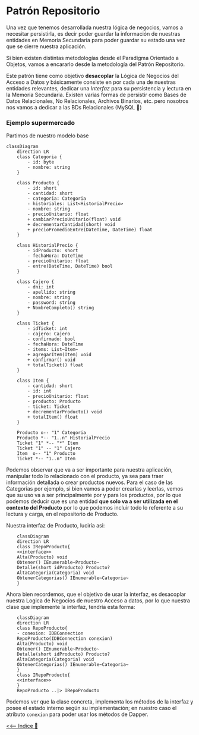 # Patrón Repositorio

Una vez que tenemos desarrollada nuestra lógica de negocios, vamos a necesitar persistirla, es decir poder guardar la información de nuestras entidades en Memoria Secundaria para poder guardar su estado una vez que se cierre nuestra aplicación.

Si bien existen distintas metodologías desde el Paradigma Orientado a Objetos, vamos a encararlo desde la metodología del Patrón Repositorio.

Este patrón tiene como objetivo **desacoplar** la Lógica de Negocios del Acceso a Datos y básicamente consiste en por cada una de nuestras entidades relevantes, dedicar una _Interfaz_ para su persistencia y lectura en la Memoria Secundaria. Existen varias formas de persistir como Bases de Datos Relacionales, No Relacionales, Archivos Binarios, etc. pero nosotros nos vamos a dedicar a las BDs Relacionales (MySQL 🐬)

### Ejemplo supermercado

Partimos de nuestro modelo base

```mermaid
classDiagram
    direction LR
    class Categoria {
        - id: byte
        - nombre: string
    }

    class Producto {
        - id: short
        - cantidad: short
        - categoria: Categoria
        - historiales: List<HistorialPrecio>
        - nombre: string
        - precioUnitario: float
        + cambiarPrecioUnitario(float) void
        + decrementarCantidad(short) void
        + precioPromedioEntre(DateTime, DateTime) float
    }

    class HistorialPrecio {
        - idProducto: short
        - fechaHora: DateTime
        - precioUnitario: float
        - entre(DateTime, DateTime) bool
    }

    class Cajero {
        - dni: int
        - apellido: string
        - nombre: string
        - password: string
        + NombreCompleto() string
    }
    
    class Ticket {
        - idTicket: int
        - cajero: Cajero
        - confirmado: bool
        - fechaHora: DateTime
        - items: List~Item~
        + agregarItem(Item) void
        + confirmar() void
        + totalTicket() float
    }

    class Item {
        - cantidad: short
        - id: int
        - precioUnitario: float
        - producto: Producto
        - ticket: Ticket
        + decrementarProducto() void
        + totalItem() float
    }

    Producto o-- "1" Categoria
    Producto *-- "1..n" HistorialPrecio
    Ticket "1" *-- "*" Item
    Ticket "1" -- "1" Cajero
    Item  o-- "1" Producto
    Ticket *-- "1..n" Item
```

Podemos observar que va a ser importante para nuestra aplicación, manipular todo lo relacionado con el producto, ya sea para traer información detallada o crear productos nuevos. Para el caso de las Categorias por ejemplo, si bien vamos a poder crearlas y leerlas, vemos que su uso va a ser principalmente por y para los productos, por lo que podemos deducir que es una entidad **que solo va a ser utilizada en el contexto del Producto** por lo que podemos incluir todo lo referente a su lectura y carga, en el repositorio de Producto.

Nuestra interfaz de Producto, luciría asi:

```mermaid
    classDiagram
    direction LR
    class IRepoProducto{
    <<interface>>
    Alta(Producto) void
    Obtener() IEnumerable~Producto~
    Detalle(short idProducto) Producto?
    AltaCategoria(Categoria) void
    ObtenerCategorias() IEnumerable~Categoria~
    }
```

Ahora bien recordemos, que el objetivo de usar la interfaz, es desacoplar nuestra Logica de Negocios de nuestro Acceso a datos, por lo que nuestra clase que implemente la interfaz, tendría esta forma:

```mermaid
    classDiagram
    direction LR
    class RepoProducto{
    - conexion: IDBConnection
    RepoProducto(IDBConnection conexion)
    Alta(Producto) void
    Obtener() IEnumerable~Producto~
    Detalle(short idProducto) Producto?
    AltaCategoria(Categoria) void
    ObtenerCategorias() IEnumerable~Categoria~
    }
    class IRepoProducto{
    <<interface>>
    }
    RepoProducto ..|> IRepoProducto 
```

Podemos ver que la clase concreta, implementa los métodos de la interfaz y posee el estado interno según su implementación; en nuestro caso el atributo `conexion` para poder usar los métodos de Dapper.

[<<-- Indice 📖](../README.md#indice-)